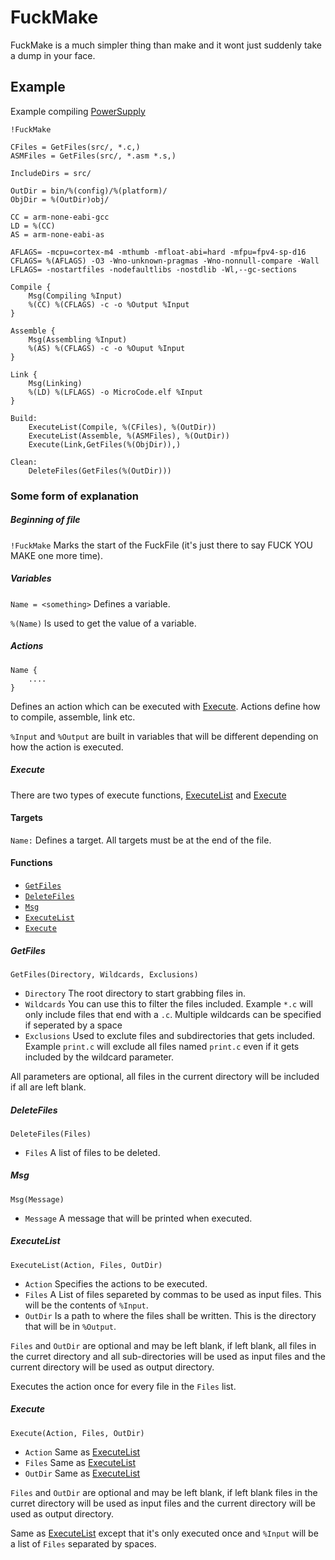 # FuckMake

FuckMake is a much simpler thing than make and it wont just suddenly take a dump in your face.

## Example

Example compiling [PowerSupply](https://github.com/JeppeSRC/PowerSupply)

```
!FuckMake

CFiles = GetFiles(src/, *.c,)
ASMFiles = GetFiles(src/, *.asm *.s,)

IncludeDirs = src/

OutDir = bin/%(config)/%(platform)/
ObjDir = %(OutDir)obj/

CC = arm-none-eabi-gcc
LD = %(CC)
AS = arm-none-eabi-as

AFLAGS= -mcpu=cortex-m4 -mthumb -mfloat-abi=hard -mfpu=fpv4-sp-d16
CFLAGS= %(AFLAGS) -O3 -Wno-unknown-pragmas -Wno-nonnull-compare -Wall
LFLAGS= -nostartfiles -nodefaultlibs -nostdlib -Wl,--gc-sections

Compile {
    Msg(Compiling %Input)
    %(CC) %(CFLAGS) -c -o %Output %Input
}

Assemble {
    Msg(Assembling %Input)
    %(AS) %(CFLAGS) -c -o %Ouput %Input
}

Link {
    Msg(Linking)
    %(LD) %(LFLAGS) -o MicroCode.elf %Input
}

Build: 
    ExecuteList(Compile, %(CFiles), %(OutDir))
    ExecuteList(Assemble, %(ASMFiles), %(OutDir))
    Execute(Link,GetFiles(%(ObjDir)),)

Clean:
    DeleteFiles(GetFiles(%(OutDir)))

```

### Some form of explanation

##### Beginning of file
`!FuckMake` Marks the start of the FuckFile (it's just there to say FUCK YOU MAKE one more time).

##### Variables
`Name = <something>` Defines a variable.

`%(Name)` Is used to get the value of a variable.

##### Actions

```
Name {
    ....
}
```

Defines an action which can be executed with [Execute](#execute). Actions define how to compile, assemble, link etc.

`%Input` and `%Output` are built in variables that will be different depending on how the action is executed.

##### Execute

There are two types of execute functions, [ExecuteList](#executelist) and [Execute](#executesingle)

#### Targets

`Name:` Defines a target. All targets must be at the end of the file.

#### Functions

-   [`GetFiles`](#getfiles)
-   [`DeleteFiles`](#deletefiles)
-   [`Msg`](#msg)
-   [`ExecuteList`](#executelist)
-   [`Execute`](#executesingle)

##### GetFiles

`GetFiles(Directory, Wildcards, Exclusions)` 

-   `Directory` The root directory to start grabbing files in.
-   `Wildcards` You can use this to filter the files included. Example `*.c` will only include files that end with a `.c`. Multiple wildcards can be specified if seperated by a space
-   `Exclusions` Used to exclute files and subdirectories that gets included. Example `print.c` will exclude all files named `print.c` even if it gets included by the wildcard parameter.

All parameters are optional, all files in the current directory will be included if all are left blank.

##### DeleteFiles

`DeleteFiles(Files)`

-   `Files` A list of files to be deleted.

##### Msg

`Msg(Message)`

-   `Message` A message that will be printed when executed.

##### ExecuteList

`ExecuteList(Action, Files, OutDir)`

-   `Action` Specifies the actions to be executed.
-   `Files` A List of files separeted by commas to be used as input files. This will be the contents of `%Input`.
-   `OutDir` Is a path to where the files shall be written. This is the directory that will be in `%Output`.

`Files` and `OutDir` are optional and may be left blank, if left blank, all files in the curret directory and all sub-directories will be used as input files and the current directory will be used as output directory.

Executes the action once for every file in the `Files` list.

##### Execute

`Execute(Action, Files, OutDir)`

-   `Action` Same as [ExecuteList](#executelist)
-   `Files` Same as [ExecuteList](#executelist)
-   `OutDir` Same as [ExecuteList](#executelist)

`Files` and `OutDir` are optional and may be left blank, if left blank files in the curret directory will be used as input files and the current directory will be used as output directory.

Same as [ExecuteList](#executelist) except that it's only executed once and `%Input` will be a list of `Files` separated by spaces.
